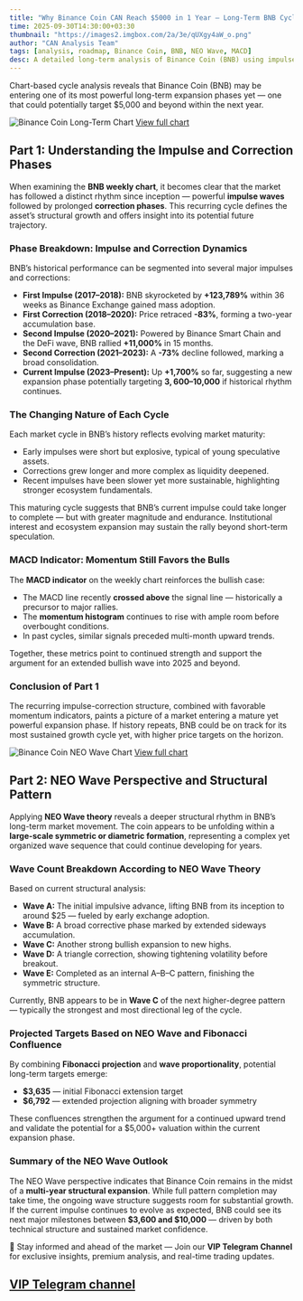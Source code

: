 ```yaml
---
title: "Why Binance Coin CAN Reach $5000 in 1 Year – Long-Term BNB Cycle Analysis"
time: 2025-09-30T14:30:00+03:30
thumbnail: "https://images2.imgbox.com/2a/3e/qUXgy4aW_o.png"
author: "CAN Analysis Team"
tags: [analysis, roadmap, Binance Coin, BNB, NEO Wave, MACD]
desc: A detailed long-term analysis of Binance Coin (BNB) using impulse-correction cycles, MACD momentum, and NEO Wave theory — projecting potential targets up to $10,000.
---
```


Chart-based cycle analysis reveals that Binance Coin (BNB) may be entering one of its most powerful long-term expansion phases yet — one that could potentially target $5,000 and beyond within the next year.

![Binance Coin Long-Term Chart](https://www.tradingview.com/x/Qj3vJ4nU/)
[View full chart](https://www.tradingview.com/x/Qj3vJ4nU/)

## Part 1: Understanding the Impulse and Correction Phases

When examining the **BNB weekly chart**, it becomes clear that the market has followed a distinct rhythm since inception — powerful **impulse waves** followed by prolonged **correction phases**. This recurring cycle defines the asset’s structural growth and offers insight into its potential future trajectory.

### Phase Breakdown: Impulse and Correction Dynamics

BNB’s historical performance can be segmented into several major impulses and corrections:

- **First Impulse (2017–2018):** BNB skyrocketed by **+123,789%** within 36 weeks as Binance Exchange gained mass adoption.  
- **First Correction (2018–2020):** Price retraced **-83%**, forming a two-year accumulation base.  
- **Second Impulse (2020–2021):** Powered by Binance Smart Chain and the DeFi wave, BNB rallied **+11,000%** in 15 months.  
- **Second Correction (2021–2023):** A **-73%** decline followed, marking a broad consolidation.  
- **Current Impulse (2023–Present):** Up **+1,700%** so far, suggesting a new expansion phase potentially targeting **$3,600–$10,000** if historical rhythm continues.

### The Changing Nature of Each Cycle

Each market cycle in BNB’s history reflects evolving market maturity:

- Early impulses were short but explosive, typical of young speculative assets.  
- Corrections grew longer and more complex as liquidity deepened.  
- Recent impulses have been slower yet more sustainable, highlighting stronger ecosystem fundamentals.

This maturing cycle suggests that BNB’s current impulse could take longer to complete — but with greater magnitude and endurance. Institutional interest and ecosystem expansion may sustain the rally beyond short-term speculation.

### MACD Indicator: Momentum Still Favors the Bulls

The **MACD indicator** on the weekly chart reinforces the bullish case:

- The MACD line recently **crossed above** the signal line — historically a precursor to major rallies.  
- The **momentum histogram** continues to rise with ample room before overbought conditions.  
- In past cycles, similar signals preceded multi-month upward trends.

Together, these metrics point to continued strength and support the argument for an extended bullish wave into 2025 and beyond.

### Conclusion of Part 1

The recurring impulse-correction structure, combined with favorable momentum indicators, paints a picture of a market entering a mature yet powerful expansion phase. If history repeats, BNB could be on track for its most sustained growth cycle yet, with higher price targets on the horizon.

![Binance Coin NEO Wave Chart](https://www.tradingview.com/x/2wU0QvTn/)
[View full chart](https://www.tradingview.com/x/2wU0QvTn/)

## Part 2: NEO Wave Perspective and Structural Pattern

Applying **NEO Wave theory** reveals a deeper structural rhythm in BNB’s long-term market movement. The coin appears to be unfolding within a **large-scale symmetric or diametric formation**, representing a complex yet organized wave sequence that could continue developing for years.

### Wave Count Breakdown According to NEO Wave Theory

Based on current structural analysis:

- **Wave A:** The initial impulsive advance, lifting BNB from its inception to around $25 — fueled by early exchange adoption.  
- **Wave B:** A broad corrective phase marked by extended sideways accumulation.  
- **Wave C:** Another strong bullish expansion to new highs.  
- **Wave D:** A triangle correction, showing tightening volatility before breakout.  
- **Wave E:** Completed as an internal A–B–C pattern, finishing the symmetric structure.

Currently, BNB appears to be in **Wave C** of the next higher-degree pattern — typically the strongest and most directional leg of the cycle.

### Projected Targets Based on NEO Wave and Fibonacci Confluence

By combining **Fibonacci projection** and **wave proportionality**, potential long-term targets emerge:

- **$3,635** — initial Fibonacci extension target  
- **$6,792** — extended projection aligning with broader symmetry  

These confluences strengthen the argument for a continued upward trend and validate the potential for a $5,000+ valuation within the current expansion phase.

### Summary of the NEO Wave Outlook

The NEO Wave perspective indicates that Binance Coin remains in the midst of a **multi-year structural expansion**. While full pattern completion may take time, the ongoing wave structure suggests room for substantial growth. If the current impulse continues to evolve as expected, BNB could see its next major milestones between **$3,600 and $10,000** — driven by both technical structure and sustained market confidence.

🔔 Stay informed and ahead of the market — Join our **VIP Telegram Channel** for exclusive insights, premium analysis, and real-time trading updates.

[VIP Telegram channel](https://t.me/+2znhsiCGpI81MzQ0)
---
